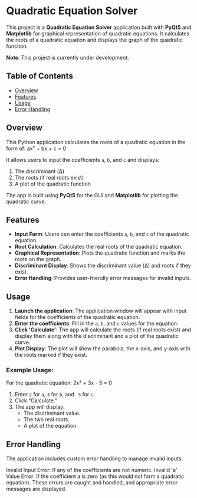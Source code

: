 # Quadratic Equation Solver

This project is a **Quadratic Equation Solver** application built with **PyQt5** and **Matplotlib** for graphical representation of quadratic equations. It calculates the roots of a quadratic equation and displays the graph of the quadratic function.

**Note**: This project is currently under development.

## Table of Contents

- [Overview](#overview)
- [Features](#features)
- [Usage](#usage)
- [Error Handling](#error-handling)


## Overview

This Python application calculates the roots of a quadratic equation in the form of: ax² + bx + c = 0


It allows users to input the coefficients `a`, `b`, and `c` and displays:

1. The discriminant (Δ)
2. The roots (if real roots exist)
3. A plot of the quadratic function

The app is built using **PyQt5** for the GUI and **Matplotlib** for plotting the quadratic curve.

## Features

- **Input Form**: Users can enter the coefficients `a`, `b`, and `c` of the quadratic equation.
- **Root Calculation**: Calculates the real roots of the quadratic equation.
- **Graphical Representation**: Plots the quadratic function and marks the roots on the graph.
- **Discriminant Display**: Shows the discriminant value (Δ) and roots if they exist.
- **Error Handling**: Provides user-friendly error messages for invalid inputs.

## Usage

1. **Launch the application**: The application window will appear with input fields for the coefficients of the quadratic equation.
2. **Enter the coefficients**: Fill in the `a`, `b`, and `c` values for the equation.
3. **Click 'Calculate'**: The app will calculate the roots (if real roots exist) and display them along with the discriminant and a plot of the quadratic curve.
4. **Plot Display**: The plot will show the parabola, the x-axis, and y-axis with the roots marked if they exist.

### Example Usage:

For the quadratic equation:
2x² + 3x - 5 = 0


1. Enter `2` for `a`, `3` for `b`, and `-5` for `c`.
2. Click "Calculate."
3. The app will display:
   - The discriminant value.
   - The two real roots.
   - A plot of the equation.

## Error Handling
The application includes custom error handling to manage invalid inputs:

Invalid Input Error: If any of the coefficients are not numeric.
Invalid 'a' Value Error: If the coefficient a is zero (as this would not form a quadratic equation).
These errors are caught and handled, and appropriate error messages are displayed.

